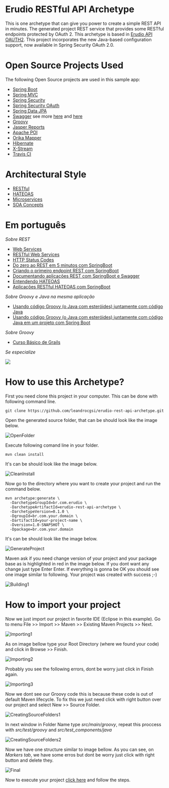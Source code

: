 # Erudio RESTful API Archetype

This is one archetype that can give you power to create a simple REST API in minutes. The generated project REST service that provides some RESTful endpoints protected by OAuth 2. This archetype is based in [Erudio API OAUTH2](https://github.com/leandrocgsi/erudio-api-oauth2). This project incorporates the new Java-based configuration support, now available in Spring Security OAuth 2.0. 

# Open Source Projects Used

The following Open Source projects are used in this sample app:

* [Spring Boot](http://projects.spring.io/spring-boot/)
* [Spring MVC](http://docs.spring.io/spring/docs/current/spring-framework-reference/html/mvc.html)
* [Spring Security](http://projects.spring.io/spring-security/)
* [Spring Security OAuth](http://projects.spring.io/spring-security-oauth/)
* [Spring Data JPA](http://projects.spring.io/spring-data-jpa/)
* [Swagger](http://swagger.io/) see more [here](http://jakubstas.com/spring-jersey-swagger-create-documentation/) and [here](http://jakubstas.com/spring-jersey-swagger-exposing-documentation/)
* [Groovy](http://www.groovy-lang.org/)
* [Jasper Reports](http://community.jaspersoft.com/)
* [Apache POI](https://poi.apache.org/)
* [Orika Mapper](http://orika-mapper.github.io/orika-docs/converters.html)
* [Hibernate](http://hibernate.org/)
* [X-Stream](http://x-stream.github.io/)
* [Travis CI](https://travis-ci.org/)

# Architectural Style

* [RESTful](http://docs.oracle.com/javaee/6/tutorial/doc/gijqy.html)
* [HATEOAS](http://timelessrepo.com/haters-gonna-hateoas)
* [Microservices](http://martinfowler.com/articles/microservices.html)
* [SOA Concepts](http://www.ibm.com/developerworks/webservices/tutorials/ws-soa-ibmcertified/ws-soa-ibmcertified.html)

# Em português

*Sobre REST*

* [Web Services](http://www.semeru.com.br/blog/web-services/)
* [RESTful Web Services](http://www.semeru.com.br/blog/restful-web-services/)
* [HTTP Status Codes](http://www.semeru.com.br/blog/http-status-codes-em-servicos-rest/)
* [Do zero ao REST em 5 minutos com SpringBoot](http://www.semeru.com.br/blog/do-zero-ao-rest-em-5-minutos-com-springboot/)
* [Criando o primeiro endpoint REST com SpringBoot](http://www.semeru.com.br/blog/criando-o-primeiro-endpoint-rest-com-springboot/)
* [Documentando aplicações REST com SpringBoot e Swagger](http://www.semeru.com.br/blog/documentando-aplicacoes-restfull-com-springboot-e-swagger/)
* [Entendendo HATEOAS](http://www.semeru.com.br/blog/entendendo_hateoas/)
* [Aplicações RESTful HATEOAS com SpringBoot](http://www.semeru.com.br/blog/aplicacoes-restfull-hateoas-com-springboot/)

*Sobre Groovy e Java na mesma aplicação*

* [Usando código Groovy (o Java com esteróides) juntamente com código Java](http://www.semeru.com.br/blog/usando-codigo-groovy-o-java-com-esteroides-juntamente-com-codigo-java/)
* [Usando código Groovy (o Java com esteróides) juntamente com código Java em um projeto com Spring Boot](http://www.semeru.com.br/blog/usando-codigo-groovy-o-java-com-esteroides-juntamente-com-codigo-java-em-um-projeto-com-spring-boot/)

*Sobre Groovy*

* [Curso Básico de Grails](https://www.youtube.com/playlist?list=PL18bbNo7xuh_dvHiIjegSsbwRq9JPmZL2)


*Se especialize*

[<img src="https://github.com/leandrocgsi/SpringBootPlayground/blob/master/Images/banner_blog_udemy_course_sring_boot.jpg?raw=true">](https://www.udemy.com/restful-apis-do-0-a-nuvem-com-springboot-e-docker/?couponCode=GTHB_REPOS_SALE2019)


# How to use this Archetype?

First you need clone this project in your computer. This can be done with following command line.

```
git clone https://github.com/leandrocgsi/erudio-rest-api-archetype.git
```

Open the generated source folder, that can be should look like the image below.

![OpenFolder](https://github.com/leandrocgsi/erudio-rest-api-archetype/blob/master/img/1-OpenFolder.png?raw=true)

Execute following comand line in your folder.

```
mvn clean install
```
It's can be should look like the image below.

![CleanInstall](https://github.com/leandrocgsi/erudio-rest-api-archetype/blob/master/img/2-CleanInstall.png?raw=true)

Now go to the directory where you want to create your project and run the command below.

```
mvn archetype:generate \
  -DarchetypeGroupId=br.com.erudio \
  -DarchetypeArtifactId=erudio-rest-api-archetype \
  -DarchetypeVersion=0.1.0 \
  -DgroupId=br.com.your.domain \
  -DartifactId=your-project-name \
  -Dversion=1.0-SNAPSHOT \
  -Dpackage=br.com.your.domain
```

It's can be should look like the image below.

![GenerateProject](https://github.com/leandrocgsi/erudio-rest-api-archetype/blob/master/img/3-GenerateProject.png?raw=true)

Maven ask if you need change version of your project and your package base as is highlighted in red in the image below. If you dont want any change just type Enter Enter. If everything is gonna be OK you should see one image similar to following. Your project was created with success ;-)

![Building1](https://github.com/leandrocgsi/erudio-rest-api-archetype/blob/master/img/4-Building.png?raw=true)

# How to import your project

Now we just import our project in favorite IDE (Eclipse in this example). Go to menu File >> Import >> Maven >> Existing Maven Projects >> Next.

![Importing1](https://github.com/leandrocgsi/erudio-rest-api-archetype/blob/master/img/9-Importing.png?raw=true)

As on image bellow type your Root Directory (where we found your code) and click in Browse >> Finish.

![Importing2](https://github.com/leandrocgsi/erudio-rest-api-archetype/blob/master/img/10-Importing.png?raw=true)

Probably you see the following errors, dont be worry just click in Finish again.

![Importing3](https://github.com/leandrocgsi/erudio-rest-api-archetype/blob/master/img/11-Importing.png?raw=true)

Now we dont see our Groovy code this is because these code is out of default Maven lifecycle. To fix this we just need click with right button over our project and select New >> Source Folder.

![CreatingSourceFolders1](https://github.com/leandrocgsi/erudio-rest-api-archetype/blob/master/img/12-CreatingSourceFolders.png?raw=true)

In next window in Folder Name type *src/main/groovy*, repeat this proccess with *src/test/groovy* and *src/test_components/java*

![CreatingSourceFolders2](https://github.com/leandrocgsi/erudio-rest-api-archetype/blob/master/img/13-CreatingSourceFolders-CreatingSourceFolders.png?raw=true)

Now we have one structure similar to image bellow. As you can see, on *Markers tab*, we have some erros but dont be worry just click with right button and delete they.

![Final](https://github.com/leandrocgsi/erudio-rest-api-archetype/blob/master/img/14-Final.png?raw=true)

Now to execute your project [click here](https://github.com/leandrocgsi/erudio-api-oauth2) and follow the steps.
